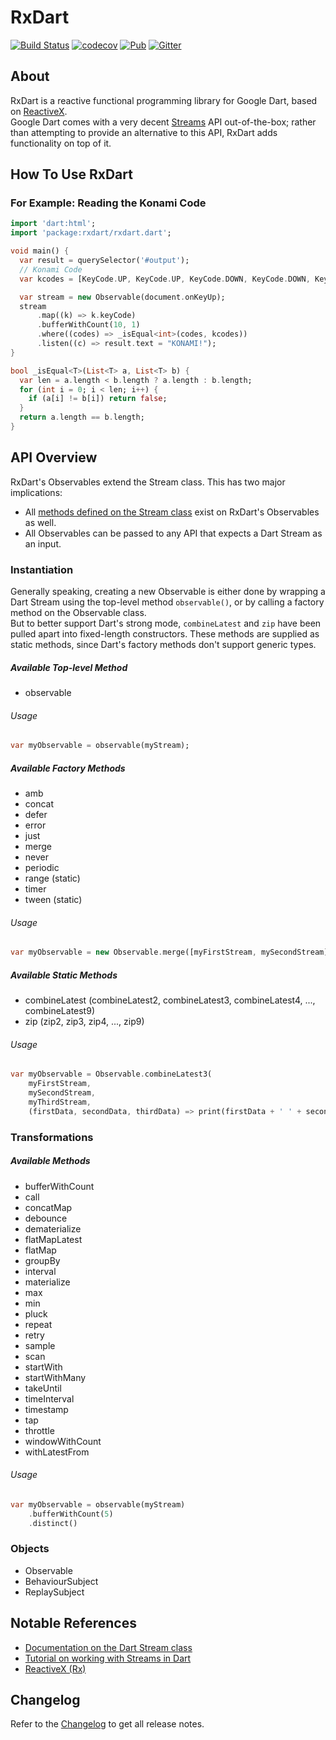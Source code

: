 # RxDart

[![Build Status](https://api.travis-ci.org/ReactiveX/rxdart.svg)](https://travis-ci.org/ReactiveX/rxdart)
[![codecov](https://codecov.io/gh/ReactiveX/rxdart/branch/master/graph/badge.svg)](https://codecov.io/gh/ReactiveX/rxdart)
[![Pub](https://img.shields.io/pub/v/rxdart.svg)](https://pub.dartlang.org/packages/rxdart)
[![Gitter](https://img.shields.io/gitter/room/ReactiveX/rxdart.svg)](https://gitter.im/ReactiveX/rxdart)

## About
RxDart is a reactive functional programming library for Google Dart, based on [ReactiveX](http://reactivex.io/).  
Google Dart comes with a very decent [Streams](https://api.dartlang.org/stable/1.21.1/dart-async/Stream-class.html) API out-of-the-box; rather than attempting to provide an alternative to this API, RxDart adds functionality on top of it.

## How To Use RxDart

### For Example: Reading the Konami Code 

```dart
import 'dart:html';
import 'package:rxdart/rxdart.dart';

void main() {
  var result = querySelector('#output');
  // Konami Code
  var kcodes = [KeyCode.UP, KeyCode.UP, KeyCode.DOWN, KeyCode.DOWN, KeyCode.LEFT, KeyCode.RIGHT, KeyCode.LEFT, KeyCode.RIGHT, KeyCode.B, KeyCode.A];

  var stream = new Observable(document.onKeyUp);
  stream
      .map((k) => k.keyCode)
      .bufferWithCount(10, 1)
      .where((codes) => _isEqual<int>(codes, kcodes))
      .listen((c) => result.text = "KONAMI!");
}

bool _isEqual<T>(List<T> a, List<T> b) {
  var len = a.length < b.length ? a.length : b.length;
  for (int i = 0; i < len; i++) {
    if (a[i] != b[i]) return false;
  }
  return a.length == b.length;
}
```

## API Overview

RxDart's Observables extend the Stream class.
This has two major implications:  
- All [methods defined on the Stream class](https://api.dartlang.org/stable/1.21.1/dart-async/Stream-class.html#instance-methods) exist on RxDart's Observables as well.
- All Observables can be passed to any API that expects a Dart Stream as an input.

### Instantiation

Generally speaking, creating a new Observable is either done by wrapping a Dart Stream using the top-level method `observable()`, or by calling a factory method on the Observable class.  
But to better support Dart's strong mode, `combineLatest` and `zip` have been pulled apart into fixed-length constructors. 
These methods are supplied as static methods, since Dart's factory methods don't support generic types.

##### Available Top-level Method
- observable

###### Usage
```dart
var myObservable = observable(myStream);
```

##### Available Factory Methods
- amb
- concat
- defer
- error
- just
- merge
- never
- periodic
- range (static)
- timer
- tween (static)

###### Usage
```dart
var myObservable = new Observable.merge([myFirstStream, mySecondStream]);
```

##### Available Static Methods
- combineLatest (combineLatest2, combineLatest3, combineLatest4, ..., combineLatest9)
- zip (zip2, zip3, zip4, ..., zip9)

###### Usage
```dart
var myObservable = Observable.combineLatest3(
    myFirstStream, 
    mySecondStream, 
    myThirdStream, 
    (firstData, secondData, thirdData) => print(firstData + ' ' + secondData + ' ' + thirdData));
```

### Transformations
    
##### Available Methods
- bufferWithCount
- call
- concatMap
- debounce
- dematerialize
- flatMapLatest
- flatMap
- groupBy
- interval  
- materialize
- max
- min
- pluck  
- repeat  
- retry  
- sample  
- scan  
- startWith  
- startWithMany  
- takeUntil  
- timeInterval  
- timestamp
- tap
- throttle  
- windowWithCount
- withLatestFrom  

###### Usage
```Dart
var myObservable = observable(myStream)
    .bufferWithCount(5)
    .distinct()
```

### Objects

- Observable
- BehaviourSubject
- ReplaySubject

## Notable References
- [Documentation on the Dart Stream class](https://api.dartlang.org/stable/1.21.1/dart-async/Stream-class.html)
- [Tutorial on working with Streams in Dart](https://www.dartlang.org/tutorials/language/streams)
- [ReactiveX (Rx)](http://reactivex.io/)

## Changelog

Refer to the [Changelog](https://github.com/frankpepermans/rxdart/blob/master/CHANGELOG.md) to get all release notes.
